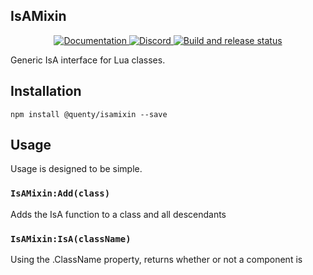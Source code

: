 ## IsAMixin
<div align="center">
  <a href="http://quenty.github.io/api/">
    <img src="https://img.shields.io/badge/docs-website-green.svg" alt="Documentation" />
  </a>
  <a href="https://discord.gg/mhtGUS8">
    <img src="https://img.shields.io/badge/discord-nevermore-blue.svg" alt="Discord" />
  </a>
  <a href="https://github.com/Quenty/NevermoreEngine/actions">
    <img src="https://github.com/Quenty/NevermoreEngine/actions/workflows/build.yml/badge.svg" alt="Build and release status" />
  </a>
</div>

Generic IsA interface for Lua classes.

## Installation
```
npm install @quenty/isamixin --save
```

## Usage
Usage is designed to be simple.

### `IsAMixin:Add(class)`
Adds the IsA function to a class and all descendants

### `IsAMixin:IsA(className)`
Using the .ClassName property, returns whether or not a component is

